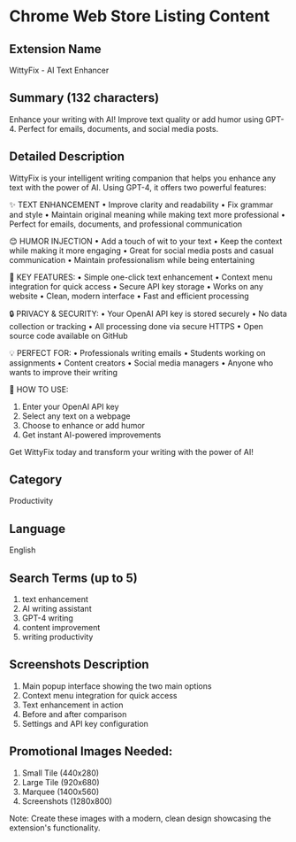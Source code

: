 # Chrome Web Store Listing Content

## Extension Name
WittyFix - AI Text Enhancer

## Summary (132 characters)
Enhance your writing with AI! Improve text quality or add humor using GPT-4. Perfect for emails, documents, and social media posts.

## Detailed Description
WittyFix is your intelligent writing companion that helps you enhance any text with the power of AI. Using GPT-4, it offers two powerful features:

✨ TEXT ENHANCEMENT
• Improve clarity and readability
• Fix grammar and style
• Maintain original meaning while making text more professional
• Perfect for emails, documents, and professional communication

😊 HUMOR INJECTION
• Add a touch of wit to your text
• Keep the context while making it more engaging
• Great for social media posts and casual communication
• Maintain professionalism while being entertaining

🚀 KEY FEATURES:
• Simple one-click text enhancement
• Context menu integration for quick access
• Secure API key storage
• Works on any website
• Clean, modern interface
• Fast and efficient processing

🔒 PRIVACY & SECURITY:
• Your OpenAI API key is stored securely
• No data collection or tracking
• All processing done via secure HTTPS
• Open source code available on GitHub

💡 PERFECT FOR:
• Professionals writing emails
• Students working on assignments
• Content creators
• Social media managers
• Anyone who wants to improve their writing

🎯 HOW TO USE:
1. Enter your OpenAI API key
2. Select any text on a webpage
3. Choose to enhance or add humor
4. Get instant AI-powered improvements

Get WittyFix today and transform your writing with the power of AI!

## Category
Productivity

## Language
English

## Search Terms (up to 5)
1. text enhancement
2. AI writing assistant
3. GPT-4 writing
4. content improvement
5. writing productivity

## Screenshots Description
1. Main popup interface showing the two main options
2. Context menu integration for quick access
3. Text enhancement in action
4. Before and after comparison
5. Settings and API key configuration

## Promotional Images Needed:
1. Small Tile (440x280)
2. Large Tile (920x680)
3. Marquee (1400x560)
4. Screenshots (1280x800)

Note: Create these images with a modern, clean design showcasing the extension's functionality.
